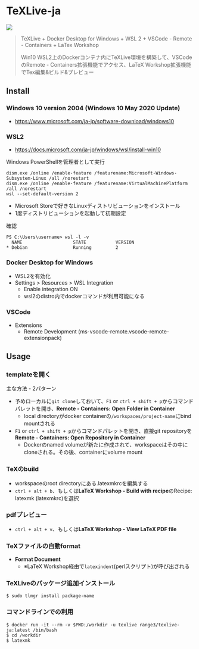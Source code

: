 # TeXLive-ja
[![](https://images.microbadger.com/badges/image/range3/texlive-ja.svg)](https://microbadger.com/images/range3/texlive-ja "Get your own image badge on microbadger.com")

> TeXLive + Docker Desktop for Windows + WSL 2 + VSCode - Remote - Containers + LaTex Workshop
>
> Win10 WSL2上のDockerコンテナ内にTeXLive環境を構築して、VSCodeのRemote - Containers拡張機能でアクセス、LaTeX Workshop拡張機能でTex編集&ビルド&プレビュー

## Install
### Windows 10 version 2004 (Windows 10 May 2020 Update)
- https://www.microsoft.com/ja-jp/software-download/windows10
###  WSL2
- https://docs.microsoft.com/ja-jp/windows/wsl/install-win10

Windows PowerShellを管理者として実行

```
dism.exe /online /enable-feature /featurename:Microsoft-Windows-Subsystem-Linux /all /norestart
dism.exe /online /enable-feature /featurename:VirtualMachinePlatform /all /norestart
wsl --set-default-version 2
```
- Microsoft Storeで好きなLinuxディストリビューションをインストール
- 1度ディストリビューションを起動して初期設定

確認
```
PS C:\Users\username> wsl -l -v
  NAME                   STATE           VERSION
* Debian                 Running         2
```
### Docker Desktop for Windows
- WSL2を有効化
- Settings > Resources > WSL Integration
  - Enable integration ON 
  - wsl2のdistro内でdockerコマンドが利用可能になる

### VSCode
- Extensions
  - Remote Development (ms-vscode-remote.vscode-remote-extensionpack)

## Usage
### templateを開く
主な方法 - 2パターン
- 予めローカルに`git clone`しておいて、`F1` or `ctrl + shift + p`からコマンドパレットを開き、**Remote - Containers: Open Folder in Container**
  - local directoryがdocker containerの`/workspaces/project-name`にbind mountされる
- `F1` or `ctrl + shift + p`からコマンドパレットを開き、直接git repositoryを**Remote - Containers: Open Repository in Container**
  - Dockerのnamed volumeが新たに作成されて、workspaceはその中にcloneされる。その後、containerにvolume mount

### TeXのbuild
- workspaceのroot directoryにある.latexmkrcを編集する
- `ctrl + alt + b`、もしくは**LaTeX Workshop - Build with recipe**のRecipe: latexmk (latexmkrc)を選択

### pdfプレビュー
- `ctrl + alt + v`、もしくは**LaTeX Workshop - View LaTeX PDF file**

### TeXファイルの自動format
- **Format Document**
  - ※LaTeX Workshop経由で`latexindent`(perlスクリプト)が呼び出される

### TeXLiveのパッケージ追加インストール
```
$ sudo tlmgr install package-name
```

### コマンドラインでの利用
```
$ docker run -it --rm -v $PWD:/workdir -u texlive range3/texlive-ja:latest /bin/bash
$ cd /workdir
$ latexmk
```
